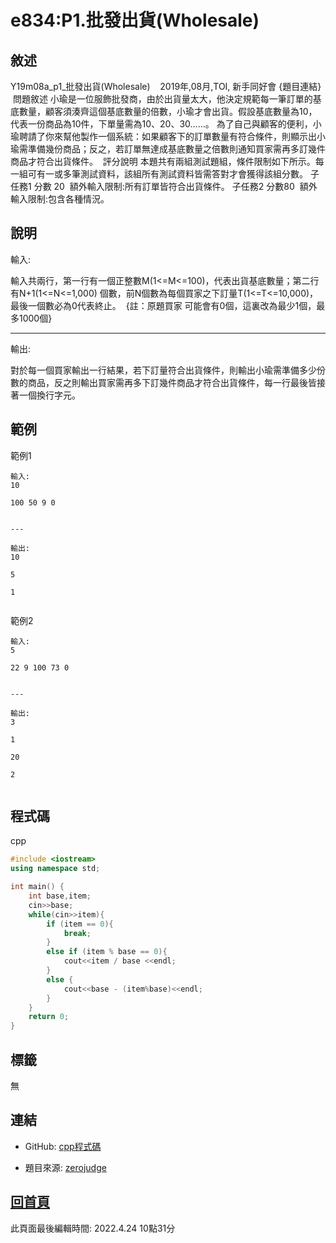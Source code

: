 # e834:P1.批發出貨(Wholesale)

## 敘述

Y19m08a_p1_批發出貨(Wholesale)    2019年,08月,TOI, 新手同好會 {題目連結}
 問題敘述
小瑜是一位服飾批發商，由於出貨量太大，他決定規範每一筆訂單的基底數量，顧客須湊齊這個基底數量的倍數，小瑜才會出貨。假設基底數量為10，代表一份商品為10件，下單量需為10、20、30……。
為了自己與顧客的便利，小瑜聘請了你來幫他製作一個系統：如果顧客下的訂單數量有符合條件，則顯示出小瑜需準備幾份商品；反之，若訂單無達成基底數量之倍數則通知買家需再多訂幾件商品才符合出貨條件。
 評分說明
本題共有兩組測試題組，條件限制如下所示。每一組可有一或多筆測試資料，該組所有測試資料皆需答對才會獲得該組分數。
子任務1 分數 20  額外輸入限制:所有訂單皆符合出貨條件。
子任務2 分數80  額外輸入限制:包含各種情況。
 


## 說明

輸入:

輸入共兩行，第一行有一個正整數M(1<=M<=100)，代表出貨基底數量；第二行有N+1(1<=N<=1,000) 個數，前N個數為每個買家之下訂量T(1<=T<=10,000)，最後一個數必為0代表終止。
 {註：原題買家 可能會有0個，這裏改為最少1個，最多1000個}

---

輸出:

對於每一個買家輸出一行結果，若下訂量符合出貨條件，則輸出小瑜需準備多少份數的商品，反之則輸出買家需再多下訂幾件商品才符合出貨條件，每一行最後皆接著一個換行字元。
 

## 範例
範例1

```
輸入:
10
100 50 9 0

---

輸出:
10
5
1

```
範例2

```
輸入:
5
22 9 100 73 0

---

輸出:
3
1
20
2

```

## 程式碼
cpp

```cpp
#include <iostream>
using namespace std;

int main() {
    int base,item;
    cin>>base;
    while(cin>>item){
        if (item == 0){
            break;
        }
        else if (item % base == 0){
            cout<<item / base <<endl;
        }
        else {
            cout<<base - (item%base)<<endl;
        }
    }
    return 0;
}

```

## 標籤

無

## 連結
- GitHub: [cpp程式碼](https://github.com/henryleecode23/solve_record/blob/main/zerojudge/e834/main.cpp)


- 題目來源: [zerojudge](https://zerojudge.tw/ShowProblem?problemid=e834)

## [回首頁](https://henryleecode23.github.io/solve_record/)

此頁面最後編輯時間: 2022.4.24 10點31分
